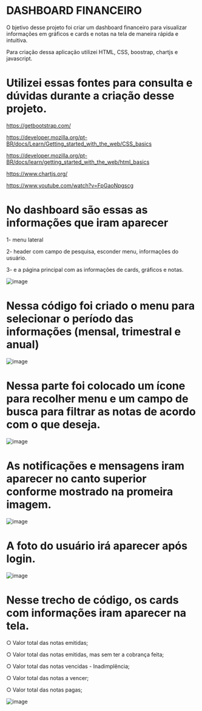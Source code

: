# DASHBOARD FINANCEIRO
O bjetivo desse projeto foi criar um dashboard financeiro para visualizar informações em gráficos e cards e notas na tela de maneira rápida e intuitiva.

Para criação dessa aplicação utilizei HTML, CSS, boostrap, chartjs e javascript.

# Utilizei essas fontes para consulta e dúvidas durante a criação desse projeto.

https://getbootstrap.com/

https://developer.mozilla.org/pt-BR/docs/Learn/Getting_started_with_the_web/CSS_basics

https://developer.mozilla.org/pt-BR/docs/learn/getting_started_with_the_web/html_basics

https://www.chartjs.org/

https://www.youtube.com/watch?v=FpGaoNpgscg

# No dashboard são essas as informações que iram aparecer 

1- menu lateral

2- header com campo de pesquisa, esconder menu, informações do usuário.

3- e a página principal com as informações de cards, gráficos e notas.

![image](https://github.com/luizmarcelolm/Dashboard-Financeiro/assets/109484017/ae61232a-4a8b-414a-aebb-8a84135d700c)


# Nessa código foi criado o menu para selecionar o período das informações (mensal, trimestral e anual)
![image](https://github.com/luizmarcelolm/Dashboard-Financeiro/assets/109484017/0970329d-e813-4ec8-9fc7-e64013aed11b)


# Nessa parte foi colocado um ícone para recolher menu e um campo de busca para filtrar as notas de acordo com o que deseja.
![image](https://github.com/luizmarcelolm/Dashboard-Financeiro/assets/109484017/2f114c9f-9cc2-460c-bcfb-2a93f5e08889)

# As notificações e mensagens iram aparecer no canto superior conforme mostrado na promeira imagem.

![image](https://github.com/luizmarcelolm/Dashboard-Financeiro/assets/109484017/6573e11d-4b2a-4513-bb85-56c83c57290b)

# A foto do usuário irá aparecer após login.
![image](https://github.com/luizmarcelolm/Dashboard-Financeiro/assets/109484017/42bfe7ab-3756-4014-8974-aae8a6c7937b)

# Nesse trecho de código, os cards com informações iram aparecer na tela.

○ Valor total das notas emitidas;

○ Valor total das notas emitidas, mas sem ter a cobrança feita;

○ Valor total das notas vencidas - Inadimplência;

○ Valor total das notas a vencer;

○ Valor total das notas pagas;

![image](https://github.com/luizmarcelolm/Dashboard-Financeiro/assets/109484017/d1e4bc95-7cd0-453e-8732-75bb4609858c)












